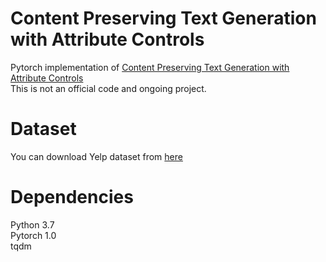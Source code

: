 # Content Preserving Text Generation with Attribute Controls
Pytorch implementation of [Content Preserving Text Generation with Attribute Controls](https://arxiv.org/abs/1811.01135) <br/>
This is not an official code and ongoing project. 


# Dataset
You can download Yelp dataset from [here](https://github.com/shentianxiao/language-style-transfer)

# Dependencies
Python 3.7 <br />
Pytorch 1.0 <br />
tqdm <br />

